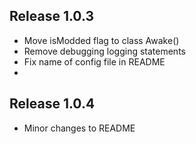 ## Release 1.0.3
* Move isModded flag to class Awake()
* Remove debugging logging statements
* Fix name of config file in README
* 
## Release 1.0.4
* Minor changes to README